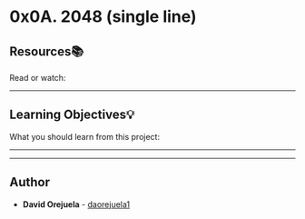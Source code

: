 # 0x0A. 2048 (single line)

## Resources:books:
Read or watch:

---
## Learning Objectives:bulb:
What you should learn from this project:

---
---

## Author
* **David Orejuela** - [daorejuela1](https://github.com/daorejuela1)